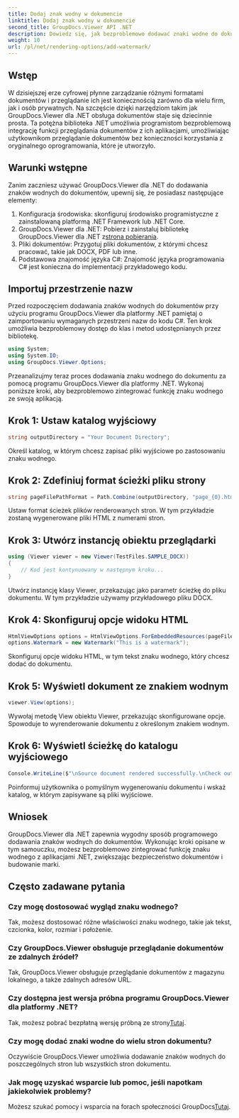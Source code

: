 ```yaml
---
title: Dodaj znak wodny w dokumencie
linktitle: Dodaj znak wodny w dokumencie
second_title: GroupDocs.Viewer API .NET
description: Dowiedz się, jak bezproblemowo dodawać znaki wodne do dokumentów za pomocą programu GroupDocs.Viewer dla platformy .NET. Zwiększ bezpieczeństwo dokumentów i budowanie marki dzięki temu łatwemu do zrozumienia samouczkowi.
weight: 10
url: /pl/net/rendering-options/add-watermark/
---
```

## Wstęp
W dzisiejszej erze cyfrowej płynne zarządzanie różnymi formatami dokumentów i przeglądanie ich jest koniecznością zarówno dla wielu firm, jak i osób prywatnych. Na szczęście dzięki narzędziom takim jak GroupDocs.Viewer dla .NET obsługa dokumentów staje się dziecinnie prosta. Ta potężna biblioteka .NET umożliwia programistom bezproblemową integrację funkcji przeglądania dokumentów z ich aplikacjami, umożliwiając użytkownikom przeglądanie dokumentów bez konieczności korzystania z oryginalnego oprogramowania, które je utworzyło.
## Warunki wstępne
Zanim zaczniesz używać GroupDocs.Viewer dla .NET do dodawania znaków wodnych do dokumentów, upewnij się, że posiadasz następujące elementy:
1. Konfiguracja środowiska: skonfiguruj środowisko programistyczne z zainstalowaną platformą .NET Framework lub .NET Core.
2.  GroupDocs.Viewer dla .NET: Pobierz i zainstaluj bibliotekę GroupDocs.Viewer dla .NET z[strona pobierania](https://releases.groupdocs.com/viewer/net/).
3. Pliki dokumentów: Przygotuj pliki dokumentów, z którymi chcesz pracować, takie jak DOCX, PDF lub inne.
4. Podstawowa znajomość języka C#: Znajomość języka programowania C# jest konieczna do implementacji przykładowego kodu.

## Importuj przestrzenie nazw
Przed rozpoczęciem dodawania znaków wodnych do dokumentów przy użyciu programu GroupDocs.Viewer dla platformy .NET pamiętaj o zaimportowaniu wymaganych przestrzeni nazw do kodu C#. Ten krok umożliwia bezproblemowy dostęp do klas i metod udostępnianych przez bibliotekę.

```csharp
using System;
using System.IO;
using GroupDocs.Viewer.Options;
```

Przeanalizujmy teraz proces dodawania znaku wodnego do dokumentu za pomocą programu GroupDocs.Viewer dla platformy .NET. Wykonaj poniższe kroki, aby bezproblemowo zintegrować funkcję znaku wodnego ze swoją aplikacją.
## Krok 1: Ustaw katalog wyjściowy
```csharp
string outputDirectory = "Your Document Directory";
```
Określ katalog, w którym chcesz zapisać pliki wyjściowe po zastosowaniu znaku wodnego.
## Krok 2: Zdefiniuj format ścieżki pliku strony
```csharp
string pageFilePathFormat = Path.Combine(outputDirectory, "page_{0}.html");
```
Ustaw format ścieżek plików renderowanych stron. W tym przykładzie zostaną wygenerowane pliki HTML z numerami stron.
## Krok 3: Utwórz instancję obiektu przeglądarki
```csharp
using (Viewer viewer = new Viewer(TestFiles.SAMPLE_DOCX))
{
    // Kod jest kontynuowany w następnym kroku...
}
```
Utwórz instancję klasy Viewer, przekazując jako parametr ścieżkę do pliku dokumentu. W tym przykładzie używamy przykładowego pliku DOCX.
## Krok 4: Skonfiguruj opcje widoku HTML
```csharp
HtmlViewOptions options = HtmlViewOptions.ForEmbeddedResources(pageFilePathFormat);
options.Watermark = new Watermark("This is a watermark");
```
Skonfiguruj opcje widoku HTML, w tym tekst znaku wodnego, który chcesz dodać do dokumentu.
## Krok 5: Wyświetl dokument ze znakiem wodnym
```csharp
viewer.View(options);
```
Wywołaj metodę View obiektu Viewer, przekazując skonfigurowane opcje. Spowoduje to wyrenderowanie dokumentu z określonym znakiem wodnym.
## Krok 6: Wyświetl ścieżkę do katalogu wyjściowego
```csharp
Console.WriteLine($"\nSource document rendered successfully.\nCheck output in {outputDirectory}.");
```
Poinformuj użytkownika o pomyślnym wygenerowaniu dokumentu i wskaż katalog, w którym zapisywane są pliki wyjściowe.

## Wniosek
GroupDocs.Viewer dla .NET zapewnia wygodny sposób programowego dodawania znaków wodnych do dokumentów. Wykonując kroki opisane w tym samouczku, możesz bezproblemowo zintegrować funkcję znaku wodnego z aplikacjami .NET, zwiększając bezpieczeństwo dokumentów i budowanie marki.
## Często zadawane pytania
### Czy mogę dostosować wygląd znaku wodnego?
Tak, możesz dostosować różne właściwości znaku wodnego, takie jak tekst, czcionka, kolor, rozmiar i położenie.
### Czy GroupDocs.Viewer obsługuje przeglądanie dokumentów ze zdalnych źródeł?
Tak, GroupDocs.Viewer obsługuje przeglądanie dokumentów z magazynu lokalnego, a także zdalnych adresów URL.
### Czy dostępna jest wersja próbna programu GroupDocs.Viewer dla platformy .NET?
Tak, możesz pobrać bezpłatną wersję próbną ze strony[Tutaj](https://releases.groupdocs.com/).
### Czy mogę dodać znaki wodne do wielu stron dokumentu?
Oczywiście GroupDocs.Viewer umożliwia dodawanie znaków wodnych do poszczególnych stron lub wszystkich stron dokumentu.
### Jak mogę uzyskać wsparcie lub pomoc, jeśli napotkam jakiekolwiek problemy?
 Możesz szukać pomocy i wsparcia na forach społeczności GroupDocs[Tutaj](https://forum.groupdocs.com/c/viewer/9).